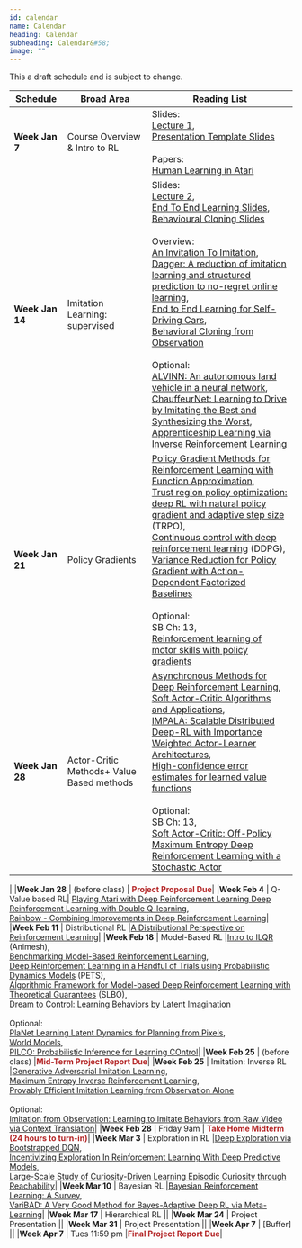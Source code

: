 ```yaml
---
id: calendar
name: Calendar
heading: Calendar
subheading: Calendar&#58;
image: ""
---
```


This a draft schedule and is subject to change.  

|Schedule           | Broad Area                | Reading List
|-----------|------------------------|---------
|**Week Jan 7** | Course Overview & Intro to RL	|Slides:<br /> [Lecture 1](assets/slides/lec1.pdf),<br />[Presentation Template Slides](assets/slides/template.pptx)<br /><br />Papers:<br />[Human Learning in Atari](https://core.ac.uk/download/pdf/141473125.pdf)|
|**Week Jan 14** | 	Imitation Learning: supervised	|Slides:<br /> [Lecture 2](assets/slides/lec2.pdf), <br />[End To End Learning Slides](assets/slides/lec2_endtoend.pdf),<br />[Behavioural Cloning Slides](assets/slides/lec2_behaviorcloning.pdf)<br /><br /> Overview:<br />[An Invitation To Imitation](https://www.ri.cmu.edu/publications/an-invitation-to-imitation/),<br />[Dagger: A reduction of imitation learning and structured prediction to no-regret online learning](https://arxiv.org/pdf/1011.0686.pdf),<br /> [End to End Learning for Self-Driving Cars](https://arxiv.org/abs/1604.07316),<br /> [Behavioral Cloning from Observation](https://www.ijcai.org/proceedings/2018/0687.pdf)<br /><br />Optional: <br />[ALVINN: An autonomous land vehicle in a neural network](https://papers.nips.cc/paper/95-alvinn-an-autonomous-land-vehicle-in-a-neural-network.pdf),<br />[ChauffeurNet: Learning to Drive by Imitating the Best and Synthesizing the Worst](https://arxiv.org/abs/1812.03079),<br />[Apprenticeship Learning via Inverse Reinforcement Learning](https://ai.stanford.edu/~ang/papers/icml04-apprentice.pdf)|
|**Week Jan 21** | 	Policy Gradients	|[Policy Gradient Methods for Reinforcement Learning with Function Approximation](https://papers.nips.cc/paper/1713-policy-gradient-methods-for-reinforcement-learning-with-function-approximation.pdf),<br />[Trust region policy optimization: deep RL with natural policy gradient and adaptive step size](https://arxiv.org/pdf/1502.05477) (TRPO),<br /> [Continuous control with deep reinforcement learning](https://arxiv.org/abs/1509.02971) (DDPG), <br /> [Variance Reduction for Policy Gradient with Action-Dependent Factorized Baselines](https://arxiv.org/pdf/1803.07246.pdf)<br /><br />Optional:<br />SB Ch: 13, <br /> [Reinforcement learning of motor skills with policy gradients](https://www.sciencedirect.com/science/article/pii/S0893608008000701)|
|**Week Jan 28** | 	Actor-Critic Methods+ Value Based methods	|[Asynchronous Methods for Deep Reinforcement Learning](https://arxiv.org/abs/1602.01783),<br />[Soft Actor-Critic Algorithms and Applications](https://arxiv.org/abs/1812.05905),<br />[IMPALA: Scalable Distributed Deep-RL with Importance Weighted Actor-Learner Architectures](https://arxiv.org/abs/1802.01561),<br />[High-confidence error estimates for learned value functions](https://arxiv.org/abs/1808.09127)<br /><br />Optional:<br />SB Ch: 13,<br />[Soft Actor-Critic: Off-Policy Maximum Entropy Deep Reinforcement Learning with a Stochastic Actor](https://arxiv.org/abs/1801.01290)
|
|**Week Jan 28** | 	(before class)	| **<span style="color:#b32425">Project Proposal Due</span>**|
|**Week Feb 4** | Q-Value based RL|	[Playing Atari with Deep Reinforcement Learning Deep Reinforcement Learning with Double Q-learning](https://arxiv.org/abs/1509.06461),<br />[Rainbow - Combining Improvements in Deep Reinforcement Learning](https://arxiv.org/abs/1710.02298)|
|**Week Feb 11** | 	Distributional RL	|[A Distributional Perspective on Reinforcement Learning](https://arxiv.org/pdf/1707.06887.pdf)|
|**Week Feb 18** | 	Model-Based RL	|[Intro to ILQR](https://homes.cs.washington.edu/~todorov/papers/LiICINCO04.pdf) (Animesh),<br />[Benchmarking Model-Based Reinforcement Learning](https://arxiv.org/abs/1907.02057),<br />[Deep Reinforcement Learning in a Handful of Trials using Probabilistic Dynamics Models](https://arxiv.org/abs/1805.12114) (PETS),<br /> [Algorithmic Framework for Model-based Deep Reinforcement Learning with Theoretical Guarantees](https://arxiv.org/abs/1807.03858) (SLBO),<br /> [Dream to Control: Learning Behaviors by Latent Imagination](https://arxiv.org/abs/1912.01603)<br /><br />Optional:<br />[PlaNet Learning Latent Dynamics for Planning from Pixels](https://arxiv.org/abs/1811.04551),<br />[World Models](https://worldmodels.github.io/),<br />[PILCO: Probabilistic Inference for Learning COntrol](http://mlg.eng.cam.ac.uk/carl/pilco/)|
|**Week Feb 25** | 	(before class)	|**<span style="color:#b32425">Mid-Term Project Report Due</span>**|
|**Week Feb 25** | 	Imitation: Inverse RL	|[Generative Adversarial Imitation Learning](https://arxiv.org/abs/1606.03476),<br />[Maximum Entropy Inverse Reinforcement Learning](https://www.aaai.org/Papers/AAAI/2008/AAAI08-227.pdf),<br />[Provably Efficient Imitation Learning from Observation Alone](https://arxiv.org/abs/1905.10948)<br /><br />Optional:<br />[Imitation from Observation: Learning to Imitate Behaviors from Raw Video via Context Translation](https://arxiv.org/abs/1707.03374)|
|**Week Feb 28** | 	Friday 9am	| **<span style="color:#b32425">Take Home Midterm (24 hours to turn-in)</span>**|
|**Week Mar 3** | Exploration in RL	|[Deep Exploration via Bootstrapped DQN](https://arxiv.org/abs/1602.04621),<br />[Incentivizing Exploration In Reinforcement Learning With Deep Predictive Models](https://arxiv.org/abs/1507.00814),<br /> [Large-Scale Study of Curiosity-Driven Learning Episodic Curiosity through Reachability](https://arxiv.org/abs/1808.04355)|
|**Week Mar 10** | 	Bayesian RL	|[Bayesian Reinforcement Learning: A Survey](https://arxiv.org/abs/1609.04436),<br />[VariBAD: A Very Good Method for Bayes-Adaptive Deep RL via Meta-Learning](https://arxiv.org/abs/1910.08348)|
|**Week Mar 17** | 	Hierarchical RL	||
|**Week Mar 24** | 	Project Presentation	||
|**Week Mar 31** | 	Project Presentation	||
|**Week Apr 7** | [Buffer]	||
|**Week Apr 7** | Tues 11:59 pm	|**<span style="color:#b32425">Final Project Report Due</span>**|
